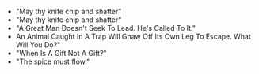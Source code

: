 * "May thy knife chip and shatter"
* "May thy knife chip and shatter"
* "A Great Man Doesn't Seek To Lead. He's Called To It."
* An Animal Caught In A Trap Will Gnaw Off Its Own Leg To Escape. What Will You Do?"
* "When Is A Gift Not A Gift?"
* "The spice must flow."